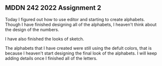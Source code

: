 ## MDDN 242 2022 Assignment 2

Today I figured out how to use editor and starting to create alphabets. Though I have finished designing all of the alphabets, I heaven't think about the design of the numbers.

I have also finished the looks of sketch.

The alphabets that I have created were still using the defult colors, that is because I heaven't start designing the final look of the alphabets. I will keep adding details once I finished all of the letters.
